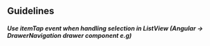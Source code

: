 ## Guidelines

##### Use _itemTap_ event when handling selection in *ListView* (Angular -> DrawerNavigation drawer component e.g) 
